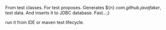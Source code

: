 From test classes.
For test proposes. Generates ${n} _com.github.javafaker_, test data. And inserts it to JDBC database.
Fast...;)

run it from IDE or maven test lifecycle.
